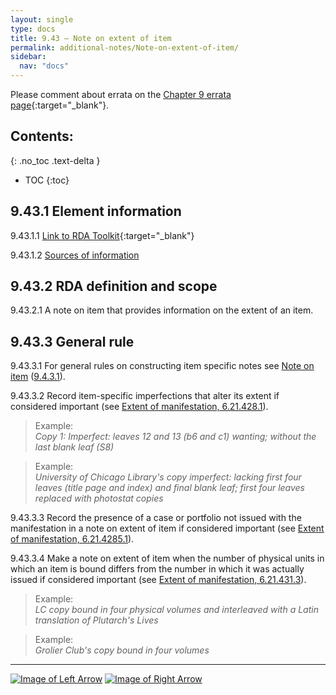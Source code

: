 ```yaml
---
layout: single
type: docs
title: 9.43 — Note on extent of item
permalink: additional-notes/Note-on-extent-of-item/
sidebar:
  nav: "docs"
---
```


Please comment about errata on the [Chapter 9 errata page](https://docs.google.com/document/d/1O-4HOsrSwNPkw28P9J9SWmJv0cwGZ0DGGSfXrEWaaO0/edit#bookmark=id.xs1by8thp7dr){:target="_blank"}.

## Contents:
{: .no_toc .text-delta }

- TOC
{:toc}

## 9.43.1 Element information

<a name="9.43.1.1">9.43.1.1</a> [Link to RDA Toolkit](https://beta.rdatoolkit.org/Content/Index?externalId=en-US_ala-fd17be6e-c18b-3ae3-92c5-21b0c2c09e48){:target="_blank"}

<a name="9.43.1.2">9.43.1.2</a> [Sources of information](/DCRMR/additional-notes/#9011-sources-of-information)

## 9.43.2 RDA definition and scope

<a name="9.43.2.1">9.43.2.1</a> A note on item that provides information on the extent of an item.

## 9.43.3 General rule

<a name="9.43.3.1">9.43.3.1</a> For general rules on constructing item specific notes see [Note on item](/DCRMR/additional-notes/Note-on-item/) ([9.4.3.1](/DCRMR/additional-notes/Note-on-item/#9.4.3.1)).

<a name="9.43.3.2">9.43.3.2</a> Record item-specific imperfections that alter its extent if considered important (see [Extent of manifestation, 6.21.428.1](/DCRMR/phys-desc/Extent-of-manifestation/#6.21.428.1)).

>Example:  
><CITE>Copy 1: Imperfect: leaves 12 and 13 (b6 and c1) wanting; without the last blank leaf (S8)</CITE>

>Example:  
><CITE>University of Chicago Library's copy imperfect: lacking first four leaves (title page and index) and final blank leaf; first four leaves replaced with photostat copies</CITE>

<a name="9.43.3.3">9.43.3.3</a> Record the presence of a case or portfolio not issued with the manifestation in a note on extent of item if considered important (see [Extent of manifestation, 6.21.4285.1](/DCRMR/phys-desc/Extent-of-manifestation/#6.21.4285.1)).

<a name="9.43.3.4">9.43.3.4</a> Make a note on extent of item when the number of physical units in which an item is bound differs from the number in which it was actually issued if considered important (see [Extent of manifestation, 6.21.431.3](/DCRMR/phys-desc/Extent-of-manifestation/#6.21.431.3)).

>Example:  
><CITE>LC copy bound in four physical volumes and interleaved with a Latin translation of Plutarch's Lives </CITE>

>Example:  
><CITE>Grolier Club's copy bound in four volumes</CITE>

---

[![Image of Left Arrow](https://rbms-bsc.github.io/DCRMR/assets/pictures/navigation/Arrow_Left.png "9.42 — Custodial history of item")](/DCRMR/additional-notes/Custodial-history-of-item/) [![Image of Right Arrow](https://rbms-bsc.github.io/DCRMR/assets/pictures/navigation/Arrow_Right.png "9.44 — Note on dimensions of item")](/DCRMR/additional-notes/Note-on-dimensions-of-item/)